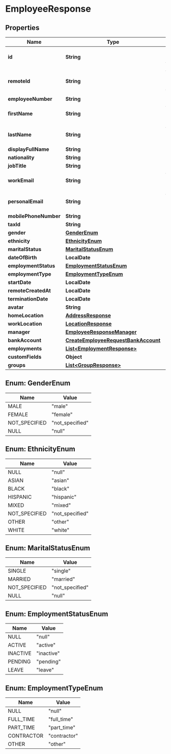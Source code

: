 

# EmployeeResponse


## Properties

Name | Type | Description | Notes
------------ | ------------- | ------------- | -------------
**id** | **String** | The Affix-assigned id of the individual |  [readonly]
**remoteId** | **String** | the remote system-assigned id of the individual |  [readonly]
**employeeNumber** | **String** |  | 
**firstName** | **String** | the first name of the individual | 
**lastName** | **String** | the last name of the individual | 
**displayFullName** | **String** |  | 
**nationality** | **String** |  | 
**jobTitle** | **String** |  | 
**workEmail** | **String** | the work email of the individual | 
**personalEmail** | **String** | the personal email of the individual | 
**mobilePhoneNumber** | **String** | +1234567890 | 
**taxId** | **String** |  | 
**gender** | [**GenderEnum**](#GenderEnum) |  | 
**ethnicity** | [**EthnicityEnum**](#EthnicityEnum) |  | 
**maritalStatus** | [**MaritalStatusEnum**](#MaritalStatusEnum) |  | 
**dateOfBirth** | **LocalDate** |  | 
**employmentStatus** | [**EmploymentStatusEnum**](#EmploymentStatusEnum) |  | 
**employmentType** | [**EmploymentTypeEnum**](#EmploymentTypeEnum) |  | 
**startDate** | **LocalDate** |  | 
**remoteCreatedAt** | **LocalDate** |  |  [readonly]
**terminationDate** | **LocalDate** |  | 
**avatar** | **String** |  | 
**homeLocation** | [**AddressResponse**](AddressResponse.md) |  | 
**workLocation** | [**LocationResponse**](LocationResponse.md) |  | 
**manager** | [**EmployeeResponseManager**](EmployeeResponseManager.md) |  | 
**bankAccount** | [**CreateEmployeeRequestBankAccount**](CreateEmployeeRequestBankAccount.md) |  | 
**employments** | [**List&lt;EmploymentResponse&gt;**](EmploymentResponse.md) |  | 
**customFields** | **Object** |  | 
**groups** | [**List&lt;GroupResponse&gt;**](GroupResponse.md) |  | 



## Enum: GenderEnum

Name | Value
---- | -----
MALE | &quot;male&quot;
FEMALE | &quot;female&quot;
NOT_SPECIFIED | &quot;not_specified&quot;
NULL | &quot;null&quot;



## Enum: EthnicityEnum

Name | Value
---- | -----
NULL | &quot;null&quot;
ASIAN | &quot;asian&quot;
BLACK | &quot;black&quot;
HISPANIC | &quot;hispanic&quot;
MIXED | &quot;mixed&quot;
NOT_SPECIFIED | &quot;not_specified&quot;
OTHER | &quot;other&quot;
WHITE | &quot;white&quot;



## Enum: MaritalStatusEnum

Name | Value
---- | -----
SINGLE | &quot;single&quot;
MARRIED | &quot;married&quot;
NOT_SPECIFIED | &quot;not_specified&quot;
NULL | &quot;null&quot;



## Enum: EmploymentStatusEnum

Name | Value
---- | -----
NULL | &quot;null&quot;
ACTIVE | &quot;active&quot;
INACTIVE | &quot;inactive&quot;
PENDING | &quot;pending&quot;
LEAVE | &quot;leave&quot;



## Enum: EmploymentTypeEnum

Name | Value
---- | -----
NULL | &quot;null&quot;
FULL_TIME | &quot;full_time&quot;
PART_TIME | &quot;part_time&quot;
CONTRACTOR | &quot;contractor&quot;
OTHER | &quot;other&quot;



